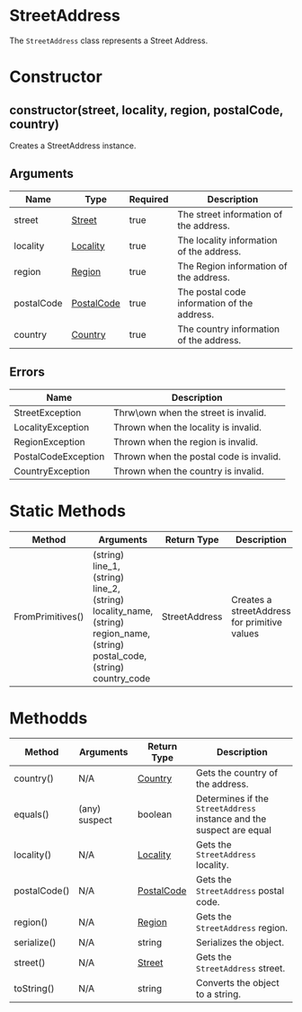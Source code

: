 # StreetAddress
The `StreetAddress` class represents a Street Address.

# Constructor
## constructor(street, locality, region, postalCode, country)
Creates a StreetAddress instance.

## Arguments
| **Name** | **Type** | **Required** | **Description** |
| ----------- | ----------- | ----------- | ----------- |
| street | [Street](./../street/README.md) | true | The street information of the address. |
| locality | [Locality](./../locality/README.md) | true | The locality information of the address. |
| region | [Region](./../region/README.md) | true | The Region information of the address. |
| postalCode | [PostalCode](./../postal-code/README.md) | true | The postal code information of the address. |
| country | [Country](./../country/README.md) | true | The country information of the address. |


## Errors
| **Name** | **Description** 
| ----------- | ----------- |
| StreetException | Thrw\own when the street is invalid. |
| LocalityException | Thrown when the locality is invalid. |
| RegionException | Thrown when the region is invalid. |
| PostalCodeException | Thrown when the postal code is invalid. |
| CountryException | Thrown when the country is invalid. |

# Static Methods
| **Method** | **Arguments** | **Return Type** | **Description** |
| ----------- | ----------- | ----------- | ----------- |
| FromPrimitives() | (string) line_1, (string) line_2, (string) locality_name, (string) region_name, (string) postal_code, (string) country_code | StreetAddress | Creates a streetAddress for primitive values |

# Methodds
| **Method** | **Arguments** | **Return Type** | **Description** |
| ----------- | ----------- | ----------- | ----------- |
| country() | N/A | [Country](./../country/README.md) | Gets the country of the address. |
| equals() | (any) suspect | boolean | Determines if the `StreetAddress` instance and the suspect are equal |
| locality() | N/A | [Locality](./../locality/README.md) | Gets the `StreetAddress` locality. |
| postalCode() | N/A | [PostalCode](./../postal-code/README.md) | Gets the `StreetAddress` postal code. |
| region() | N/A | [Region](./../region/README.md) | Gets the `StreetAddress` region. |
| serialize() | N/A | string | Serializes the object. |
| street() | N/A | [Street](./../street/README.md) | Gets the `StreetAddress` street. |
|toString() | N/A | string | Converts the object to a string. |